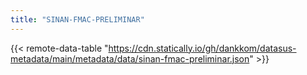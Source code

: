 ```yaml
---
title: "SINAN-FMAC-PRELIMINAR"
---
```


{{< remote-data-table "https://cdn.statically.io/gh/dankkom/datasus-metadata/main/metadata/data/sinan-fmac-preliminar.json" >}}
